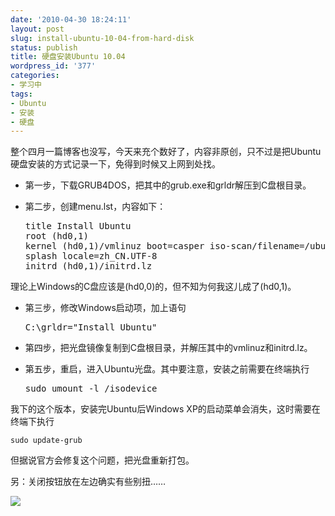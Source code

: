```yaml
---
date: '2010-04-30 18:24:11'
layout: post
slug: install-ubuntu-10-04-from-hard-disk
status: publish
title: 硬盘安装Ubuntu 10.04
wordpress_id: '377'
categories:
- 学习中
tags:
- Ubuntu
- 安装
- 硬盘
---
```


整个四月一篇博客也没写，今天来充个数好了，内容非原创，只不过是把Ubuntu硬盘安装的方式记录一下，免得到时候又上网到处找。



	
  * 第一步，下载GRUB4DOS，把其中的grub.exe和grldr解压到C盘根目录。

	
  * 第二步，创建menu.lst，内容如下：
  
    <pre>title Install Ubuntu
    root (hd0,1)
    kernel (hd0,1)/vmlinuz boot=casper iso-scan/filename=/ubuntu-10.04-desktop-i386.iso ro quiet
    splash locale=zh_CN.UTF-8
    initrd (hd0,1)/initrd.lz</pre>
理论上Windows的C盘应该是(hd0,0)的，但不知为何我这儿成了(hd0,1)。
	
  * 第三步，修改Windows启动项，加上语句
  
    <pre>C:\grldr="Install Ubuntu"</pre>

  * 第四步，把光盘镜像复制到C盘根目录，并解压其中的vmlinuz和initrd.lz。

	
  * 第五步，重启，进入Ubuntu光盘。其中要注意，安装之前需要在终端执行

    <pre>sudo umount -l /isodevice</pre>


我下的这个版本，安装完Ubuntu后Windows XP的启动菜单会消失，这时需要在终端下执行

    
    sudo update-grub


但据说官方会修复这个问题，把光盘重新打包。

另：关闭按钮放在左边确实有些别扭……

[![](https://upload.yixuan.blog/2010/04/ubuntu-recursion.png)](https://upload.yixuan.blog/2010/04/ubuntu-recursion.png)
